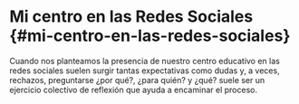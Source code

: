 # Mi centro en las Redes Sociales {#mi-centro-en-las-redes-sociales}

Cuando nos planteamos la presencia de nuestro centro educativo en las redes sociales suelen surgir tantas expectativas como dudas y, a veces, rechazos, preguntarse ¿por qué?, ¿para quién? y ¿qué? suele ser un ejercicio colectivo de reflexión que ayuda a encaminar el proceso.